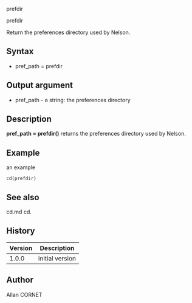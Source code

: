 



prefdir


prefdir

Return the preferences directory used by Nelson.

## Syntax

- pref_path = prefdir

## Output argument

 - pref_path - a string: the preferences directory

## Description


  <p><b>pref_path = prefdir()</b> returns the preferences directory used by Nelson.</p>


## Example

an example
```Nelson
cd(prefdir)
```

## See also

cd.md cd.
## History

|Version|Description|
|------|------|
|1.0.0|initial version|


## Author

Allan CORNET



